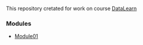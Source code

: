 This repository cretated for work on course [DataLearn](https://github.com/Data-Learn/data-engineering)

### Modules

- [Module01](Module01/README.md)